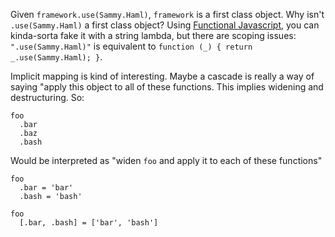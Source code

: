 Given `framework.use(Sammy.Haml)`, `framework` is a first class object. Why isn't `.use(Sammy.Haml)` a first class object? Using [Functional Javascript](http://osteele.com/sources/javascript/functional/), you can kinda-sorta fake it with a string lambda, but there are scoping issues: `".use(Sammy.Haml)"` is equivalent to `function (_) { return _.use(Sammy.Haml); }`.

Implicit mapping is kind of interesting. Maybe a cascade is really a way of saying "apply this object to all of these functions. This implies widening and destructuring. So:

    foo
      .bar
      .baz
      .bash

Would be interpreted as "widen `foo` and apply it to each of these functions"

    foo
      .bar = 'bar'
      .bash = 'bash'
      
    foo
      [.bar, .bash] = ['bar', 'bash']

